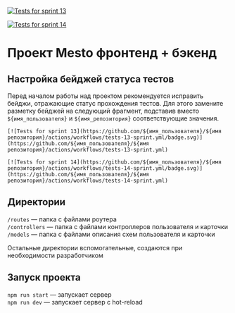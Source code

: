 [![Tests for sprint 13](https://github.com/VladimirRoshchupkin/express-mesto-gha/actions/workflows/tests-13-sprint.yml/badge.svg)](https://github.com/VladimirRoshchupkin/express-mesto-gha/actions/workflows/tests-13-sprint.yml) 

[![Tests for sprint 14](https://github.com/VladimirRoshchupkin/express-mesto-gha/actions/workflows/tests-14-sprint.yml/badge.svg)](https://github.com/VladimirRoshchupkin/express-mesto-gha/actions/workflows/tests-14-sprint.yml)
# Проект Mesto фронтенд + бэкенд

## Настройка бейджей статуса тестов
Перед началом работы над проектом рекомендуется исправить бейджи, отражающие статус прохождения тестов.
Для этого замените разметку бейджей на следующий фрагмент, подставив вместо `${имя_пользователя}` и `${имя_репозитория}` соответствующие значения.

```
[![Tests for sprint 13](https://github.com/${имя_пользователя}/${имя репозитория}/actions/workflows/tests-13-sprint.yml/badge.svg)](https://github.com/${имя_пользователя}/${имя репозитория}/actions/workflows/tests-13-sprint.yml) 

[![Tests for sprint 14](https://github.com/${имя_пользователя}/${имя репозитория}/actions/workflows/tests-14-sprint.yml/badge.svg)](https://github.com/${имя_пользователя}/${имя репозитория}/actions/workflows/tests-14-sprint.yml)
```


## Директории

`/routes` — папка с файлами роутера  
`/controllers` — папка с файлами контроллеров пользователя и карточки   
`/models` — папка с файлами описания схем пользователя и карточки  
  
Остальные директории вспомогательные, создаются при необходимости разработчиком

## Запуск проекта

`npm run start` — запускает сервер   
`npm run dev` — запускает сервер с hot-reload
